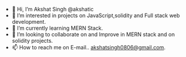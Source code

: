 - 👋 Hi, I’m  Akshat Singh @akshatic
- 👀 I’m interested in projects on JavaScript,solidity and Full stack web development.
- 🌱 I’m currently learning MERN Stack.
- 💞️ I’m looking to collaborate on and Improve in MERN stack and on solidity projects.
- 📫 How to reach me on E-mail.. akshatsingh0806@gmail.com.

<!---
akshatic/akshatic is a ✨ special ✨ repository because its `README.md` (this file) appears on your GitHub profile.
You can click the Preview link to take a look at your changes.
--->

